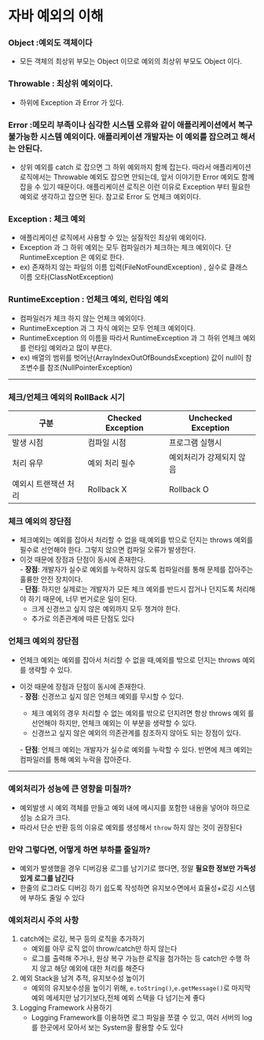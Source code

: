 # 자바 예외의 이해

### Object :예외도 객체이다

-   모든 객체의 최상위 부모는 Object 이므로 예외의 최상위 부모도 Object 이다.

### Throwable : 최상위 예외이다.

-   하위에 Exception 과 Error 가 있다.

### Error :메모리 부족이나 심각한 시스템 오류와 같이 애플리케이션에서 복구 불가능한 시스템 예외이다. 애플리케이션 개발자는 이 예외를 잡으려고 해서는 안된다.

-   상위 예외를 catch 로 잡으면 그 하위 예외까지 함께 잡는다. 따라서 애플리케이션 로직에서는 Throwable 예외도 잡으면 안되는데, 앞서 이야기한 Error 예외도 함께 잡을 수 있기 때문이다. 애플리케이션 로직은 이런 이유로 Exception 부터 필요한 예외로 생각하고 잡으면 된다. 참고로 Error 도 언체크 예외이다.

### Exception : 체크 예외

-   애플리케이션 로직에서 사용할 수 있는 실질적인 최상위 예외이다.
-   Exception 과 그 하위 예외는 모두 컴파일러가 체크하는 체크 예외이다. 단 RuntimeException 은 예외로 한다.
-   ex) 존재하지 않는 파일의 이름 입력(FileNotFoundException) , 실수로 클래스 이름 오타(ClassNotException)

### RuntimeException : 언체크 예외, 런타임 예외

-   컴파일러가 체크 하지 않는 언체크 예외이다.
-   RuntimeException 과 그 자식 예외는 모두 언체크 예외이다.
-   RuntimeException 의 이름을 따라서 RuntimeException 과 그 하위 언체크 예외를 런타임 예외라고 많이 부른다. 
- ex) 배열의 범위를 벗어난(ArrayIndexOutOfBoundsException)
값이 null이 참조변수를 참조(NullPointerException)
---

### 체크/언체크 예외의 RollBack 시기 
| 구분          | Checked Exception | Unchecked Exception |
|-------------|-------------------|---------------------|
| 발생 시점       | 컴파일 시점            | 프로그램 실행시            |
| 처리 유무       | 예외 처리 필수          | 예외처리가 강제되지 않음       |
| 예외시 트랜잭션 처리 | Rollback X        | Rollback O          |


### 체크 예외의 장단점

-   체크예외는 예외를 잡아서 처리할 수 없을 때,예외를 밖으로 던지는 throws 예외를 필수로 선언해야 한다. 그렇지 않으면 컴파일 오류가 발생한다.
-   이것 때문에 장점과 단점이 동시에 존재한다.  
    \- **장점**: 개발자가 실수로 예외를 누락하지 않도록 컴파일러를 통해 문제를 잡아주는 훌륭한 안전 장치이다.  
    \- **단점**: 하지만 실제로는 개발자가 모든 체크 예외를 반드시 잡거나 던지도록 처리해야 하기 때문에, 너무 번거로운 일이 된다.  
      - 크게 신경쓰고 싶지 않은 예외까지 모두 챙겨야 한다.  
    - 추가로 의존관계에 따른 단점도 있다

### 언체크 예외의 장단점

-   언체크 예외는 예외를 잡아서 처리할 수 없을 때,예외를 밖으로 던지는 throws 예외를 생략할 수 있다.
-   이것 때문에 장점과 단점이 동시에 존재한다.  
    \- **장점**: 신경쓰고 싶지 않은 언체크 예외를 무시할 수 있다.  
    - 체크 예외의 경우 처리할 수 없는 예외를 밖으로 던지려면 항상 throws 예외 를 선언해야 하지만, 언체크 예외는 이 부분을 생략할 수 있다.  
    - 신경쓰고 싶지 않은 예외의 의존관계를 참조하지 않아도 되는 장점이 있다.  
    
    - **단점**: 언체크 예외는 개발자가 실수로 예외를 누락할 수 있다. 반면에 체크 예외는 컴파일러를 통해 예외 누락을 잡아준다.
---

### 예외처리가 성능에 큰 영향을 미칠까?
- 예외발생 시 예외 객체를 만들고 예외 내에 메시지를 포함한 내용을 넣어야 하므로 성능 소요가 크다. 
- 따라서 단순 반환 등의 이유로 예외를 생성해서 `throw` 하지 않는 것이 권장된다
### 만약 그렇다면, 어떻게 하면 부하를 줄일까?
- 예외가 발생했을 경우 디버깅용 로그를 남기기로 했다면, 정말 **필요한 정보만 가독성 있게 로그를 남긴다**
- 한줄의 로그라도 디버깅 하기 쉽도록 작성하면 유지보수면에서 효율성+로깅 시스템에 부하도 줄일 수 있다

### 예외처리시 주의 사항
1.  catch에는 로깅, 복구 등의 로직을 추가하기
     - 예외를 아무 로직 없이 throw/catch만 하지 않는다
     - 로그를 출력해 주거나, 원상 복구 가능한 로직을 첨가하는 등 catch만 수행 하지 않고 해당 예외에 대한 처리를 해준다
2. 예외 Stack을 남겨 추적, 유지보수성 높이기
   - 예외의 유지보수성을 높이기 위해, `e.toString()`,`e.getMessage()`로 마지막 예외 메세지만 남기기보다,전체 예외 스택을 다 넘기는게 좋다
3. Logging Framework 사용하기
   - Logging Framework를 이용하면 로그 파일을 쪼갤 수 있고, 여러 서버의 log를 한곳에서 모아서 보는 System을 활용할 수도 있다 

